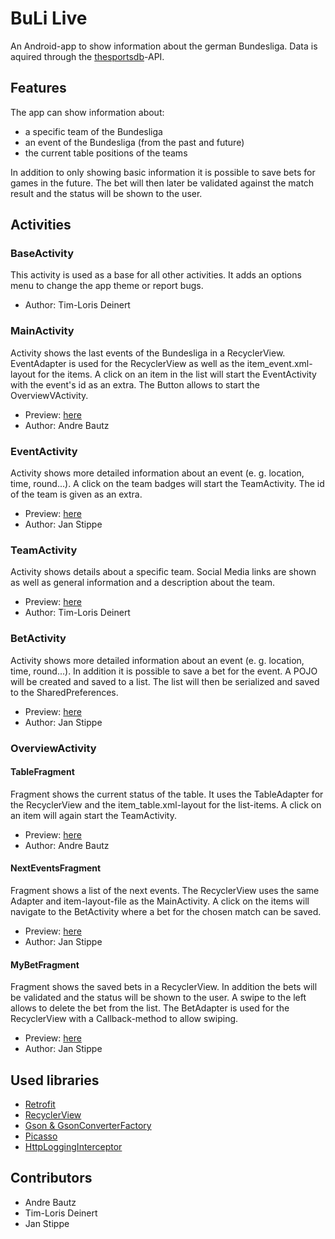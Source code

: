 # BuLi Live

An Android-app to show information about the german Bundesliga. Data is aquired through the [thesportsdb](thesportsdb.com)-API.

## Features

The app can show information about:
- a specific team of the Bundesliga
- an event of the Bundesliga (from the past and future)
- the current table positions of the teams

In addition to only showing basic information it is possible to save bets for games in the future. The bet will then later be validated against the match result and the status will be shown to the user.

## Activities

### BaseActivity

This activity is used as a base for all other activities. It adds an options menu to change the app theme or report bugs.

- Author: Tim-Loris Deinert

### MainActivity

Activity shows the last events of the Bundesliga in a RecyclerView. EventAdapter is used for the RecyclerView as well as the item_event.xml-layout for the items. A click on an item in the list will start the EventActivity with the event's id as an extra. The Button allows to start the OverviewVActivity.

- Preview: [here](doc/main_activity.png)
- Author: Andre Bautz

### EventActivity

Activity shows more detailed information about an event (e. g. location, time, round...). A click on the team badges will start the TeamActivity. The id of the team is given as an extra.

- Preview: [here](doc/event_activity.png)
- Author: Jan Stippe

### TeamActivity

Activity shows details about a specific team. Social Media links are shown as well as general information and a description about the team.

- Preview: [here](doc/team_activity.png)
- Author: Tim-Loris Deinert

### BetActivity

Activity shows more detailed information about an event (e. g. location, time, round...). In addition it is possible to save a bet for the event. A POJO will be created and saved to a list. The list will then be serialized and saved to the SharedPreferences.

- Preview: [here](doc/bet_activity.png)
- Author: Jan Stippe

### OverviewActivity

#### TableFragment

Fragment shows the current status of the table. It uses the TableAdapter for the RecyclerView and the item_table.xml-layout for the list-items. A click on an item will again start the TeamActivity.

- Preview: [here](doc/table_fragment.png)
- Author: Andre Bautz

#### NextEventsFragment

Fragment shows a list of the next events. The RecyclerView uses the same Adapter and item-layout-file as the MainActivity. A click on the items will navigate to the BetActivity where a bet for the chosen match can be saved.

- Preview: [here](doc/next_events_fragment.png)
- Author: Jan Stippe

#### MyBetFragment

Fragment shows the saved bets in a RecyclerView. In addition the bets will be validated and the status will be shown to the user. A swipe to the left allows to delete the bet from the list. The BetAdapter is used for the RecyclerView with a Callback-method to allow swiping.

- Preview: [here](doc/my_bet_fragment.png)
- Author: Jan Stippe

## Used libraries

- [Retrofit](https://square.github.io/retrofit/)
- [RecyclerView](https://developer.android.com/guide/topics/ui/layout/recyclerview)
- [Gson & GsonConverterFactory](https://github.com/google/gson)
- [Picasso](https://square.github.io/picasso/)
- [HttpLoggingInterceptor](https://github.com/square/okhttp/tree/master/okhttp-logging-interceptor)

## Contributors

- Andre Bautz
- Tim-Loris Deinert
- Jan Stippe
